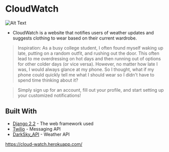 # CloudWatch

![Alt Text](https://github.com/leonbi100/CloudWatch/blob/master/django_CloudWatch/static/images/background.gif)

* CloudWatch is a website that notifies users of weather updates and suggests clothing to wear based on their current wardrobe.

> Inspiration: As a busy college student, I often found myself waking up late, putting on a random outfit, and rushing out the door. This often lead to me overdressing on hot days and then running out of options for other colder days (or vice versa). However, no matter how late I was, I would always glance at my phone. So I thought, what if my phone could quickly tell me what I should wear so I didn't have to spend time thinking about it?

> Simply sign up for an account, fill out your profile, and start setting up your customized notifications!

## Built With

* [Django 2.2](https://www.djangoproject.com/) - The web framework used
* [Twilio](hhttps://www.twilio.com/) - Messaging API
* [DarkSky_API](https://darksky.net/dev) - Weather API


https://cloud-watch.herokuapp.com/
